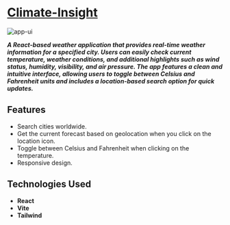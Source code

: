 # [Climate-Insight](https://climateinsight.netlify.app/)

![app-ui](https://github.com/GeorgeOprea1/React-WheaterApp/assets/127131773/83e6533d-52a1-4f23-9e6d-0d2a0e2168e7)

***A React-based weather application that provides real-time weather information for a specified city. Users can easily check current temperature, weather conditions, and additional highlights such as wind status, humidity, visibility, and air pressure. The app features a clean and intuitive interface, allowing users to toggle between Celsius and Fahrenheit units and includes a location-based search option for quick updates.***


## Features

- Search cities worldwide.
- Get the current forecast based on geolocation when you click on the location icon.
- Toggle between Celsius and Fahrenheit when clicking on the temperature.
- Responsive design.

## Technologies Used

- **React** 
- **Vite** 
- **Tailwind**
